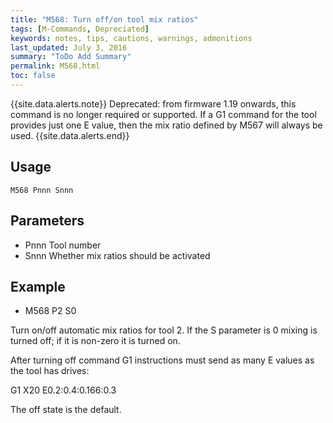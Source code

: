 ```yaml
---
title: "M568: Turn off/on tool mix ratios" 
tags: [M-Commands, Depreciated]
keywords: notes, tips, cautions, warnings, admonitions
last_updated: July 3, 2016
summary: "ToDo Add Summary"
permalink: M568.html
toc: false
---
```



{{site.data.alerts.note}}
Deprecated: from firmware 1.19 onwards, this command is no longer required or supported. If a G1 command for the tool provides just one E value, then the mix ratio defined by M567 will always be used.
{{site.data.alerts.end}}

## Usage ##
```
M568 Pnnn Snnn
```

## Parameters ##

+ Pnnn Tool number
+ Snnn Whether mix ratios should be activated

## Example ##

+ M568 P2 S0

Turn on/off automatic mix ratios for tool 2. If the S parameter is 0 mixing is turned off; if it is non-zero it is turned on.

After turning off command G1 instructions must send as many E values as the tool has drives:

G1 X20 E0.2:0.4:0.166:0.3

The off state is the default.